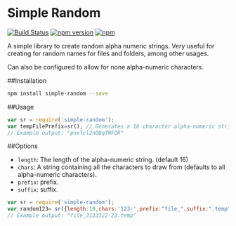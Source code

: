 # Simple Random
[![Build Status](https://travis-ci.org/dortzur/simple-random.svg?branch=master)](https://travis-ci.org/dortzur/simple-random)  [![npm version](https://badge.fury.io/js/simple-random.svg)](http://badge.fury.io/js/simple-random) [![npm](http://img.shields.io/npm/dm/simple-random.svg)](https://www.npmjs.com/package/simple-random)

A simple library to create random alpha numeric strings.
Very useful for creating for random names for files and folders, among other usages.

Can also be configured to allow for none alpha-numeric characters.

##Installation
```bash
npm install simple-random --save 
```
##Usage
```javascript
var sr = require('simple-random');
var tempFilePrefix=sr(); // Generates a 16 character alpha-numeric string.
// Example output: "pnxTcl2nOBqTNFQR"
```
##Options
- `length`:  The length of the alpha-numeric string. (default 16)
- `chars`: A string containing all the characters to draw from (defaults to all alpha-numeric characters).
- `prefix`: prefix.
- `suffix`: suffix.

```javascript
var sr = require('simple-random');
var random123= sr({length:10,chars:'123-',prefix:"file_",suffix:".temp"});
// Example output: "file_3133322-23.temp"
```
